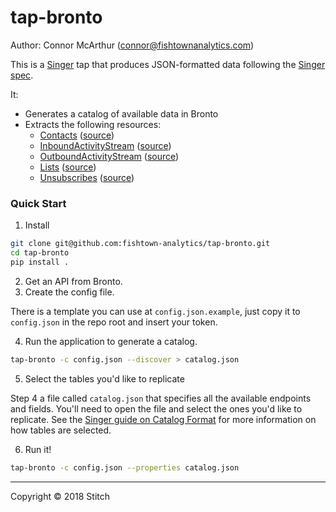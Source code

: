# tap-bronto

Author: Connor McArthur (connor@fishtownanalytics.com)

This is a [Singer](http://singer.io) tap that produces JSON-formatted data following the [Singer spec](https://github.com/singer-io/getting-started/blob/master/SPEC.md).

It:

- Generates a catalog of available data in Bronto
- Extracts the following resources:
  - [Contacts](http://dev.bronto.com/api/soap/functions/read/readcontacts/) ([source](/tap_bronto/endpoints/contact.py))
  - [InboundActivityStream](http://dev.bronto.com/api/soap/functions/read/readrecentinboundactivities/) ([source](/tap_bronto/endpoints/inbound_activity.py))
  - [OutboundActivityStream](http://dev.bronto.com/api/soap/functions/read/readrecentoutboundactivities/) ([source](/tap_bronto/endpoints/outbound_activity.py))
  - [Lists](http://dev.bronto.com/api/soap/functions/read/readlists/) ([source](/tap_bronto/endpoints/list.py))
  - [Unsubscribes](http://dev.bronto.com/api/soap/functions/read/readunsubscribes/) ([source](/tap_bronto/endpoints/unsubscribe.py))

### Quick Start

1. Install

```bash
git clone git@github.com:fishtown-analytics/tap-bronto.git
cd tap-bronto
pip install .
```

2. Get an API from Bronto.
3. Create the config file.

There is a template you can use at `config.json.example`, just copy it to `config.json` in the repo root and insert your token.

4. Run the application to generate a catalog.

```bash
tap-bronto -c config.json --discover > catalog.json
```

5. Select the tables you'd like to replicate

Step 4 a file called `catalog.json` that specifies all the available endpoints and fields. You'll need to open the file and select the ones you'd like to replicate. See the [Singer guide on Catalog Format](https://github.com/singer-io/getting-started/blob/c3de2a10e10164689ddd6f24fee7289184682c1f/BEST_PRACTICES.md#catalog-format) for more information on how tables are selected.

6. Run it!

```bash
tap-bronto -c config.json --properties catalog.json
```

---

Copyright &copy; 2018 Stitch
